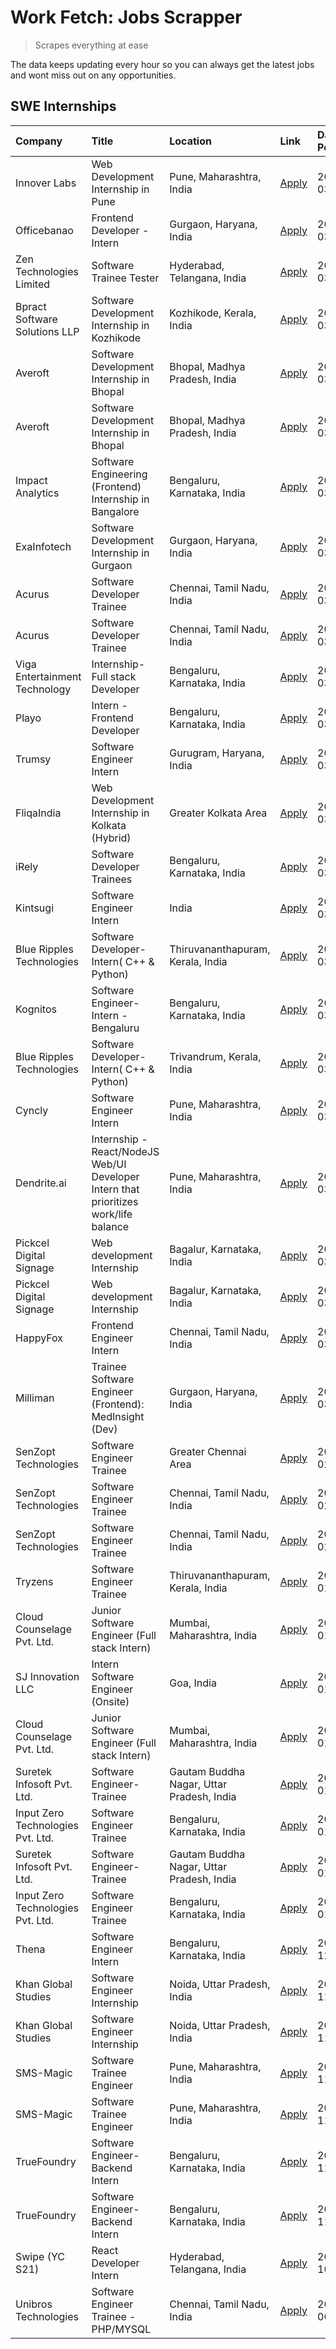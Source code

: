 # Work Fetch: Jobs Scrapper
> Scrapes everything at ease

The data keeps updating every hour so you can always get the latest jobs and wont miss out on any opportunities.

## SWE Internships
<!--START_SECTION:workfetch-->
| Company                           | Title                                                                                | Location                                  | Link                                                                                                                                                                                                                                                                                                    | Date Posted   |
|:----------------------------------|:-------------------------------------------------------------------------------------|:------------------------------------------|:--------------------------------------------------------------------------------------------------------------------------------------------------------------------------------------------------------------------------------------------------------------------------------------------------------|:--------------|
| Innover Labs                      | Web Development Internship in Pune                                                   | Pune, Maharashtra, India                  | [Apply](https://in.linkedin.com/jobs/view/web-development-internship-in-pune-at-innover-labs-3875494237?position=9&pageNum=0&refId=6y3p%2BuL%2F9ulkg8lcCpPy7g%3D%3D&trackingId=Dd3EZXyTITXI37GGUIf3gw%3D%3D&trk=public_jobs_jserp-result_search-card)                                                   | 2024-03-28    |
| Officebanao                       | Frontend Developer - Intern                                                          | Gurgaon, Haryana, India                   | [Apply](https://in.linkedin.com/jobs/view/frontend-developer-intern-at-officebanao-3871265915?position=16&pageNum=0&refId=6y3p%2BuL%2F9ulkg8lcCpPy7g%3D%3D&trackingId=5z67ScGt2L%2F8DxRlzR0JTw%3D%3D&trk=public_jobs_jserp-result_search-card)                                                          | 2024-03-28    |
| Zen Technologies Limited          | Software Trainee Tester                                                              | Hyderabad, Telangana, India               | [Apply](https://in.linkedin.com/jobs/view/software-trainee-tester-at-zen-technologies-limited-3872036112?position=12&pageNum=0&refId=6y3p%2BuL%2F9ulkg8lcCpPy7g%3D%3D&trackingId=OOmgnePgkU5ZmVADeCYHYQ%3D%3D&trk=public_jobs_jserp-result_search-card)                                                 | 2024-03-27    |
| Bpract Software Solutions LLP     | Software Development Internship in Kozhikode                                         | Kozhikode, Kerala, India                  | [Apply](https://in.linkedin.com/jobs/view/software-development-internship-in-kozhikode-at-bpract-software-solutions-llp-3874054300?position=22&pageNum=0&refId=6y3p%2BuL%2F9ulkg8lcCpPy7g%3D%3D&trackingId=AeO0fQwlk9WYz%2FL%2B0sRFWQ%3D%3D&trk=public_jobs_jserp-result_search-card)                   | 2024-03-27    |
| Averoft                           | Software Development Internship in Bhopal                                            | Bhopal, Madhya Pradesh, India             | [Apply](https://in.linkedin.com/jobs/view/software-development-internship-in-bhopal-at-averoft-3874051550?position=52&pageNum=0&refId=6y3p%2BuL%2F9ulkg8lcCpPy7g%3D%3D&trackingId=G9J6RG5sGuZdSOyrgMwyhA%3D%3D&trk=public_jobs_jserp-result_search-card)                                                | 2024-03-27    |
| Averoft                           | Software Development Internship in Bhopal                                            | Bhopal, Madhya Pradesh, India             | [Apply](https://in.linkedin.com/jobs/view/software-development-internship-in-bhopal-at-averoft-3874051550?position=2&pageNum=5&refId=iG66GiyCZ2bvJa6fJfBHxA%3D%3D&trackingId=Q4vTZHIRnTMBl1grzfMJGw%3D%3D&trk=public_jobs_jserp-result_search-card)                                                     | 2024-03-27    |
| Impact Analytics                  | Software Engineering (Frontend) Internship in Bangalore                              | Bengaluru, Karnataka, India               | [Apply](https://in.linkedin.com/jobs/view/software-engineering-frontend-internship-in-bangalore-at-impact-analytics-3872535077?position=5&pageNum=0&refId=6y3p%2BuL%2F9ulkg8lcCpPy7g%3D%3D&trackingId=lcpBvB8cZCiE1eVxsnENEQ%3D%3D&trk=public_jobs_jserp-result_search-card)                            | 2024-03-26    |
| ExaInfotech                       | Software Development Internship in Gurgaon                                           | Gurgaon, Haryana, India                   | [Apply](https://in.linkedin.com/jobs/view/software-development-internship-in-gurgaon-at-exainfotech-3872534185?position=19&pageNum=0&refId=6y3p%2BuL%2F9ulkg8lcCpPy7g%3D%3D&trackingId=ZKfuiO9EUjptT%2BrC70skNg%3D%3D&trk=public_jobs_jserp-result_search-card)                                         | 2024-03-26    |
| Acurus                            | Software Developer Trainee                                                           | Chennai, Tamil Nadu, India                | [Apply](https://in.linkedin.com/jobs/view/software-developer-trainee-at-acurus-3871400616?position=27&pageNum=0&refId=6y3p%2BuL%2F9ulkg8lcCpPy7g%3D%3D&trackingId=fc1u6Gi6N4jrMscsKekKJg%3D%3D&trk=public_jobs_jserp-result_search-card)                                                                | 2024-03-26    |
| Acurus                            | Software Developer Trainee                                                           | Chennai, Tamil Nadu, India                | [Apply](https://in.linkedin.com/jobs/view/software-developer-trainee-at-acurus-3871400616?position=2&pageNum=2&refId=ndUyn09tFFHxaDiWvtm1Fg%3D%3D&trackingId=sto%2B1ZBIBRa16OUvES9f%2Bg%3D%3D&trk=public_jobs_jserp-result_search-card)                                                                 | 2024-03-26    |
| Viga Entertainment Technology     | Internship-Full stack Developer                                                      | Bengaluru, Karnataka, India               | [Apply](https://in.linkedin.com/jobs/view/internship-full-stack-developer-at-viga-entertainment-technology-3870669789?position=37&pageNum=0&refId=6y3p%2BuL%2F9ulkg8lcCpPy7g%3D%3D&trackingId=oGwpdM92CdDva5pwt6wxHA%3D%3D&trk=public_jobs_jserp-result_search-card)                                    | 2024-03-25    |
| Playo                             | Intern - Frontend Developer                                                          | Bengaluru, Karnataka, India               | [Apply](https://in.linkedin.com/jobs/view/intern-frontend-developer-at-playo-3864131172?position=7&pageNum=0&refId=6y3p%2BuL%2F9ulkg8lcCpPy7g%3D%3D&trackingId=mtz9QuDW%2FBqZa0BIsmjbqQ%3D%3D&trk=public_jobs_jserp-result_search-card)                                                                 | 2024-03-22    |
| Trumsy                            | Software Engineer Intern                                                             | Gurugram, Haryana, India                  | [Apply](https://in.linkedin.com/jobs/view/software-engineer-intern-at-trumsy-3864795201?position=39&pageNum=0&refId=6y3p%2BuL%2F9ulkg8lcCpPy7g%3D%3D&trackingId=IJE%2FybOSOmjNNG%2BK5cBvKA%3D%3D&trk=public_jobs_jserp-result_search-card)                                                              | 2024-03-20    |
| FliqaIndia                        | Web Development Internship in Kolkata (Hybrid)                                       | Greater Kolkata Area                      | [Apply](https://in.linkedin.com/jobs/view/web-development-internship-in-kolkata-hybrid-at-fliqaindia-3864372048?position=41&pageNum=0&refId=6y3p%2BuL%2F9ulkg8lcCpPy7g%3D%3D&trackingId=WrkACD9uS2zAr6FR%2FDHqMA%3D%3D&trk=public_jobs_jserp-result_search-card)                                        | 2024-03-19    |
| iRely                             | Software Developer Trainees                                                          | Bengaluru, Karnataka, India               | [Apply](https://in.linkedin.com/jobs/view/software-developer-trainees-at-irely-3860566039?position=3&pageNum=0&refId=6y3p%2BuL%2F9ulkg8lcCpPy7g%3D%3D&trackingId=dqJnqFtFjXQZdD6msXN%2FMw%3D%3D&trk=public_jobs_jserp-result_search-card)                                                               | 2024-03-18    |
| Kintsugi                          | Software Engineer Intern                                                             | India                                     | [Apply](https://in.linkedin.com/jobs/view/software-engineer-intern-at-kintsugi-3857074071?position=38&pageNum=0&refId=6y3p%2BuL%2F9ulkg8lcCpPy7g%3D%3D&trackingId=jKw9XX2pyTdKchFJqf6FPQ%3D%3D&trk=public_jobs_jserp-result_search-card)                                                                | 2024-03-16    |
| Blue Ripples Technologies         | Software Developer- Intern( C++ & Python)                                            | Thiruvananthapuram, Kerala, India         | [Apply](https://in.linkedin.com/jobs/view/software-developer-intern-c%2B%2B-python-at-blue-ripples-technologies-3855594494?position=18&pageNum=0&refId=6y3p%2BuL%2F9ulkg8lcCpPy7g%3D%3D&trackingId=ntzUgfdLNAmGu6O%2F6sf%2BMQ%3D%3D&trk=public_jobs_jserp-result_search-card)                           | 2024-03-14    |
| Kognitos                          | Software Engineer-Intern -Bengaluru                                                  | Bengaluru, Karnataka, India               | [Apply](https://in.linkedin.com/jobs/view/software-engineer-intern-bengaluru-at-kognitos-3855361239?position=8&pageNum=0&refId=6y3p%2BuL%2F9ulkg8lcCpPy7g%3D%3D&trackingId=SpYH%2FdTw%2FY7pkutiaZzghA%3D%3D&trk=public_jobs_jserp-result_search-card)                                                   | 2024-03-13    |
| Blue Ripples Technologies         | Software Developer- Intern( C++  & Python)                                           | Trivandrum, Kerala, India                 | [Apply](https://in.linkedin.com/jobs/view/software-developer-intern-c%2B%2B-python-at-blue-ripples-technologies-3856150730?position=20&pageNum=0&refId=6y3p%2BuL%2F9ulkg8lcCpPy7g%3D%3D&trackingId=%2BV1sqbGGU80w1osNCu5Mcw%3D%3D&trk=public_jobs_jserp-result_search-card)                             | 2024-03-13    |
| Cyncly                            | Software Engineer Intern                                                             | Pune, Maharashtra, India                  | [Apply](https://in.linkedin.com/jobs/view/software-engineer-intern-at-cyncly-3853990178?position=21&pageNum=0&refId=6y3p%2BuL%2F9ulkg8lcCpPy7g%3D%3D&trackingId=ded%2F13vI9bR7Ye8okhVzjA%3D%3D&trk=public_jobs_jserp-result_search-card)                                                                | 2024-03-13    |
| Dendrite.ai                       | Internship - React/NodeJS Web/UI Developer Intern that prioritizes work/life balance | Pune, Maharashtra, India                  | [Apply](https://in.linkedin.com/jobs/view/internship-react-nodejs-web-ui-developer-intern-that-prioritizes-work-life-balance-at-dendrite-ai-3853583200?position=36&pageNum=0&refId=6y3p%2BuL%2F9ulkg8lcCpPy7g%3D%3D&trackingId=jYN3qaI94oTiTsslkwBK%2BA%3D%3D&trk=public_jobs_jserp-result_search-card) | 2024-03-12    |
| Pickcel Digital Signage           | Web development Internship                                                           | Bagalur, Karnataka, India                 | [Apply](https://in.linkedin.com/jobs/view/web-development-internship-at-pickcel-digital-signage-3849506118?position=51&pageNum=0&refId=6y3p%2BuL%2F9ulkg8lcCpPy7g%3D%3D&trackingId=xT8nZ%2FtJrKdS3p4p1s2PBw%3D%3D&trk=public_jobs_jserp-result_search-card)                                             | 2024-03-08    |
| Pickcel Digital Signage           | Web development Internship                                                           | Bagalur, Karnataka, India                 | [Apply](https://in.linkedin.com/jobs/view/web-development-internship-at-pickcel-digital-signage-3849506118?position=1&pageNum=5&refId=iG66GiyCZ2bvJa6fJfBHxA%3D%3D&trackingId=clyzuBhRWEeUThG8IDmxGA%3D%3D&trk=public_jobs_jserp-result_search-card)                                                    | 2024-03-08    |
| HappyFox                          | Frontend Engineer Intern                                                             | Chennai, Tamil Nadu, India                | [Apply](https://in.linkedin.com/jobs/view/frontend-engineer-intern-at-happyfox-3848357951?position=46&pageNum=0&refId=6y3p%2BuL%2F9ulkg8lcCpPy7g%3D%3D&trackingId=of4HiYl8Nis9nxsYbKb4yw%3D%3D&trk=public_jobs_jserp-result_search-card)                                                                | 2024-03-07    |
| Milliman                          | Trainee Software Engineer (Frontend): MedInsight (Dev)                               | Gurgaon, Haryana, India                   | [Apply](https://in.linkedin.com/jobs/view/trainee-software-engineer-frontend-medinsight-dev-at-milliman-3792874280?position=11&pageNum=0&refId=6y3p%2BuL%2F9ulkg8lcCpPy7g%3D%3D&trackingId=ifxspqQTGtCW9e8Sn9UXIQ%3D%3D&trk=public_jobs_jserp-result_search-card)                                       | 2024-03-01    |
| SenZopt Technologies              | Software Engineer Trainee                                                            | Greater Chennai Area                      | [Apply](https://in.linkedin.com/jobs/view/software-engineer-trainee-at-senzopt-technologies-3827688781?position=40&pageNum=0&refId=6y3p%2BuL%2F9ulkg8lcCpPy7g%3D%3D&trackingId=Wt7I02GhfVM%2FjZSfarbaDw%3D%3D&trk=public_jobs_jserp-result_search-card)                                                 | 2024-02-12    |
| SenZopt Technologies              | Software Engineer Trainee                                                            | Chennai, Tamil Nadu, India                | [Apply](https://in.linkedin.com/jobs/view/software-engineer-trainee-at-senzopt-technologies-3827686880?position=56&pageNum=0&refId=6y3p%2BuL%2F9ulkg8lcCpPy7g%3D%3D&trackingId=ZkoHCsqjSNkeFEkln7P2Pw%3D%3D&trk=public_jobs_jserp-result_search-card)                                                   | 2024-02-12    |
| SenZopt Technologies              | Software Engineer Trainee                                                            | Chennai, Tamil Nadu, India                | [Apply](https://in.linkedin.com/jobs/view/software-engineer-trainee-at-senzopt-technologies-3827686880?position=6&pageNum=5&refId=iG66GiyCZ2bvJa6fJfBHxA%3D%3D&trackingId=MztvkVqKkwM8Ttbb8VnXLQ%3D%3D&trk=public_jobs_jserp-result_search-card)                                                        | 2024-02-12    |
| Tryzens                           | Software Engineer Trainee                                                            | Thiruvananthapuram, Kerala, India         | [Apply](https://in.linkedin.com/jobs/view/software-engineer-trainee-at-tryzens-3809363491?position=43&pageNum=0&refId=6y3p%2BuL%2F9ulkg8lcCpPy7g%3D%3D&trackingId=Ulk35Je%2Fz8IFb9txNzRvNA%3D%3D&trk=public_jobs_jserp-result_search-card)                                                              | 2024-01-18    |
| Cloud Counselage Pvt. Ltd.        | Junior Software Engineer (Full stack Intern)                                         | Mumbai, Maharashtra, India                | [Apply](https://in.linkedin.com/jobs/view/junior-software-engineer-full-stack-intern-at-cloud-counselage-pvt-ltd-3803132814?position=31&pageNum=0&refId=6y3p%2BuL%2F9ulkg8lcCpPy7g%3D%3D&trackingId=uaPOI3zoeuPpFM2iYSCeGw%3D%3D&trk=public_jobs_jserp-result_search-card)                              | 2024-01-11    |
| SJ Innovation LLC                 | Intern Software Engineer (Onsite)                                                    | Goa, India                                | [Apply](https://in.linkedin.com/jobs/view/intern-software-engineer-onsite-at-sj-innovation-llc-3799959011?position=45&pageNum=0&refId=6y3p%2BuL%2F9ulkg8lcCpPy7g%3D%3D&trackingId=%2FU86k%2B2zVkngTS6IIg14Vg%3D%3D&trk=public_jobs_jserp-result_search-card)                                            | 2024-01-11    |
| Cloud Counselage Pvt. Ltd.        | Junior Software Engineer (Full stack Intern)                                         | Mumbai, Maharashtra, India                | [Apply](https://in.linkedin.com/jobs/view/junior-software-engineer-full-stack-intern-at-cloud-counselage-pvt-ltd-3803132814?position=6&pageNum=2&refId=ndUyn09tFFHxaDiWvtm1Fg%3D%3D&trackingId=5WB1sOP%2F2irZpgiilTGZRA%3D%3D&trk=public_jobs_jserp-result_search-card)                                 | 2024-01-11    |
| Suretek Infosoft Pvt. Ltd.        | Software Engineer-Trainee                                                            | Gautam Buddha Nagar, Uttar Pradesh, India | [Apply](https://in.linkedin.com/jobs/view/software-engineer-trainee-at-suretek-infosoft-pvt-ltd-3800934643?position=28&pageNum=0&refId=6y3p%2BuL%2F9ulkg8lcCpPy7g%3D%3D&trackingId=ltz4nTb%2FsBmx8AicfEddZA%3D%3D&trk=public_jobs_jserp-result_search-card)                                             | 2024-01-09    |
| Input Zero Technologies Pvt. Ltd. | Software Engineer Trainee                                                            | Bengaluru, Karnataka, India               | [Apply](https://in.linkedin.com/jobs/view/software-engineer-trainee-at-input-zero-technologies-pvt-ltd-3800927643?position=34&pageNum=0&refId=6y3p%2BuL%2F9ulkg8lcCpPy7g%3D%3D&trackingId=0sarKQx7%2BMsqHrTI2lXX%2BQ%3D%3D&trk=public_jobs_jserp-result_search-card)                                    | 2024-01-09    |
| Suretek Infosoft Pvt. Ltd.        | Software Engineer-Trainee                                                            | Gautam Buddha Nagar, Uttar Pradesh, India | [Apply](https://in.linkedin.com/jobs/view/software-engineer-trainee-at-suretek-infosoft-pvt-ltd-3800934643?position=3&pageNum=2&refId=ndUyn09tFFHxaDiWvtm1Fg%3D%3D&trackingId=pqeCs1x%2FvG%2FppQv%2F1dHnYg%3D%3D&trk=public_jobs_jserp-result_search-card)                                              | 2024-01-09    |
| Input Zero Technologies Pvt. Ltd. | Software Engineer Trainee                                                            | Bengaluru, Karnataka, India               | [Apply](https://in.linkedin.com/jobs/view/software-engineer-trainee-at-input-zero-technologies-pvt-ltd-3800927643?position=9&pageNum=2&refId=ndUyn09tFFHxaDiWvtm1Fg%3D%3D&trackingId=NxiTza4OsLNVp3pXvUwMzw%3D%3D&trk=public_jobs_jserp-result_search-card)                                             | 2024-01-09    |
| Thena                             | Software Engineer Intern                                                             | Bengaluru, Karnataka, India               | [Apply](https://in.linkedin.com/jobs/view/software-engineer-intern-at-thena-3778731751?position=23&pageNum=0&refId=6y3p%2BuL%2F9ulkg8lcCpPy7g%3D%3D&trackingId=98hjlDW6fcSOrg%2BynksXbQ%3D%3D&trk=public_jobs_jserp-result_search-card)                                                                 | 2023-12-05    |
| Khan Global Studies               | Software Engineer Internship                                                         | Noida, Uttar Pradesh, India               | [Apply](https://in.linkedin.com/jobs/view/software-engineer-internship-at-khan-global-studies-3766942197?position=59&pageNum=0&refId=6y3p%2BuL%2F9ulkg8lcCpPy7g%3D%3D&trackingId=nlXICSjTmgzY9jqRTzuDBA%3D%3D&trk=public_jobs_jserp-result_search-card)                                                 | 2023-11-27    |
| Khan Global Studies               | Software Engineer Internship                                                         | Noida, Uttar Pradesh, India               | [Apply](https://in.linkedin.com/jobs/view/software-engineer-internship-at-khan-global-studies-3766942197?position=9&pageNum=5&refId=iG66GiyCZ2bvJa6fJfBHxA%3D%3D&trackingId=HnrwC1VzZqiCVuEZmlAsWw%3D%3D&trk=public_jobs_jserp-result_search-card)                                                      | 2023-11-27    |
| SMS-Magic                         | Software Trainee Engineer                                                            | Pune, Maharashtra, India                  | [Apply](https://in.linkedin.com/jobs/view/software-trainee-engineer-at-sms-magic-3761409781?position=32&pageNum=0&refId=6y3p%2BuL%2F9ulkg8lcCpPy7g%3D%3D&trackingId=TxabK9trcTqv6q86kJTNdQ%3D%3D&trk=public_jobs_jserp-result_search-card)                                                              | 2023-11-16    |
| SMS-Magic                         | Software Trainee Engineer                                                            | Pune, Maharashtra, India                  | [Apply](https://in.linkedin.com/jobs/view/software-trainee-engineer-at-sms-magic-3761409781?position=7&pageNum=2&refId=ndUyn09tFFHxaDiWvtm1Fg%3D%3D&trackingId=ZMgaKIDzRz4o7wQAkiF2kQ%3D%3D&trk=public_jobs_jserp-result_search-card)                                                                   | 2023-11-16    |
| TrueFoundry                       | Software Engineer-Backend Intern                                                     | Bengaluru, Karnataka, India               | [Apply](https://in.linkedin.com/jobs/view/software-engineer-backend-intern-at-truefoundry-3779508170?position=35&pageNum=0&refId=6y3p%2BuL%2F9ulkg8lcCpPy7g%3D%3D&trackingId=u%2BPhjB%2F5V88sBTfG2gIHDQ%3D%3D&trk=public_jobs_jserp-result_search-card)                                                 | 2023-11-10    |
| TrueFoundry                       | Software Engineer-Backend Intern                                                     | Bengaluru, Karnataka, India               | [Apply](https://in.linkedin.com/jobs/view/software-engineer-backend-intern-at-truefoundry-3779508170?position=10&pageNum=2&refId=ndUyn09tFFHxaDiWvtm1Fg%3D%3D&trackingId=nDcaXYG6mHZ6TQL9qjI7Gw%3D%3D&trk=public_jobs_jserp-result_search-card)                                                         | 2023-11-10    |
| Swipe (YC S21)                    | React Developer Intern                                                               | Hyderabad, Telangana, India               | [Apply](https://in.linkedin.com/jobs/view/react-developer-intern-at-swipe-yc-s21-3737600089?position=25&pageNum=0&refId=6y3p%2BuL%2F9ulkg8lcCpPy7g%3D%3D&trackingId=nAchDRBufFQYh3c2biPiEA%3D%3D&trk=public_jobs_jserp-result_search-card)                                                              | 2023-10-13    |
| Unibros Technologies              | Software Engineer Trainee - PHP/MYSQL                                                | Chennai, Tamil Nadu, India                | [Apply](https://in.linkedin.com/jobs/view/software-engineer-trainee-php-mysql-at-unibros-technologies-3656599241?position=42&pageNum=0&refId=6y3p%2BuL%2F9ulkg8lcCpPy7g%3D%3D&trackingId=i3i06to3TImYQRf2WWL42w%3D%3D&trk=public_jobs_jserp-result_search-card)                                         | 2023-06-12    |
<!--END_SECTION:workfetch-->
